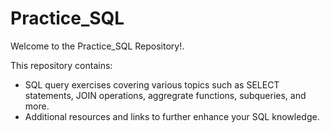 # Practice_SQL

Welcome to the Practice_SQL Repository!.

This repository contains:

- SQL query exercises covering various topics such as SELECT statements, JOIN operations, aggregrate functions, subqueries, and more.
- Additional resources and links to further enhance your SQL knowledge.
